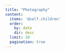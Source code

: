 ```yaml
---
title: "Photography"
content:
  items: '@self.children'
  order:
    by: date
    dir: desc
  limit: 10
  pagination: true
---
```



